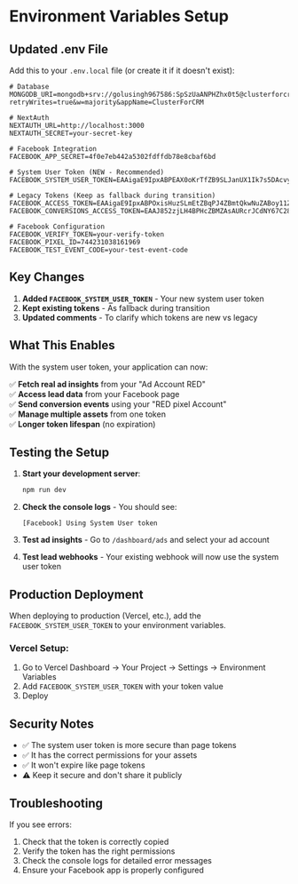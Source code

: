 # Environment Variables Setup

## Updated .env File

Add this to your `.env.local` file (or create it if it doesn't exist):

```env
# Database
MONGODB_URI=mongodb+srv://golusingh967586:SpSzUaANPHZhx0t5@clusterforcrm.sayeela.mongodb.net/?retryWrites=true&w=majority&appName=ClusterForCRM

# NextAuth
NEXTAUTH_URL=http://localhost:3000
NEXTAUTH_SECRET=your-secret-key

# Facebook Integration
FACEBOOK_APP_SECRET=4f0e7eb442a5302fdffdb78e8cbaf6bd

# System User Token (NEW - Recommended)
FACEBOOK_SYSTEM_USER_TOKEN=EAAigaE9IpxABPEAX0oKrTfZB9SLJanUX1Ik7s5DAcvyZCMFqx1qGj2kLkZAIvyn6kVWHgS99bBBsPoIkFMmBOJihokU8hPmJrmDrhOYstDZAcHuzelfyGZAGo6NBYZAnNtJeFcm5EjQwtAOq3ZCxutpEaN2eDBTZAujij11kZBbjCNrKqhs3IDDGBDcDYPjU4EwZDZD

# Legacy Tokens (Keep as fallback during transition)
FACEBOOK_ACCESS_TOKEN=EAAigaE9IpxABPOxisHuzSLmEtZBqPJ4ZBmtQkwNuZABoy11ZBM7xuXnHQVVHZAylDwiYZCN2anyj2ZC0xK78poeIhM9W5d0PMmBDnUJt5ADOGViPgvRGRUcaLhFo8qpKR4hoU4OpWSTI3ky2cUHVk1cUcdzLu5RadQi7keyOW0kR4YCZCkuauLuVSR1xaKpg4oOjuEjoD5TTjvnvlvtZB8QRbR6rUgQiXl1NqIQX2KATy
FACEBOOK_CONVERSIONS_ACCESS_TOKEN=EAAJ852zjLH4BPHcZBMZAsAURcrJCdNY67C28yas5NxLouutKlwLVNOG6l2RvV87F66dGcQq3ZBXCmjwvMh1QMuMgJjxl4coXtyMZBPyRwoXQlTKujXaD9JFz8JG00CBw5z5JKGjxYa341E1ZBXxnSd1CVZCwNMoSI8BIZBtLGdiixmtA5lM17wcedvZBZBZC6sTwZDZD

# Facebook Configuration
FACEBOOK_VERIFY_TOKEN=your-verify-token
FACEBOOK_PIXEL_ID=744231038161969
FACEBOOK_TEST_EVENT_CODE=your-test-event-code
```

## Key Changes

1. **Added `FACEBOOK_SYSTEM_USER_TOKEN`** - Your new system user token
2. **Kept existing tokens** - As fallback during transition
3. **Updated comments** - To clarify which tokens are new vs legacy

## What This Enables

With the system user token, your application can now:

✅ **Fetch real ad insights** from your "Ad Account RED"  
✅ **Access lead data** from your Facebook page  
✅ **Send conversion events** using your "RED pixel Account"  
✅ **Manage multiple assets** from one token  
✅ **Longer token lifespan** (no expiration)  

## Testing the Setup

1. **Start your development server**:
   ```bash
   npm run dev
   ```

2. **Check the console logs** - You should see:
   ```
   [Facebook] Using System User token
   ```

3. **Test ad insights** - Go to `/dashboard/ads` and select your ad account

4. **Test lead webhooks** - Your existing webhook will now use the system user token

## Production Deployment

When deploying to production (Vercel, etc.), add the `FACEBOOK_SYSTEM_USER_TOKEN` to your environment variables.

### Vercel Setup:
1. Go to Vercel Dashboard → Your Project → Settings → Environment Variables
2. Add `FACEBOOK_SYSTEM_USER_TOKEN` with your token value
3. Deploy

## Security Notes

- ✅ The system user token is more secure than page tokens
- ✅ It has the correct permissions for your assets
- ✅ It won't expire like page tokens
- ⚠️ Keep it secure and don't share it publicly

## Troubleshooting

If you see errors:
1. Check that the token is correctly copied
2. Verify the token has the right permissions
3. Check the console logs for detailed error messages
4. Ensure your Facebook app is properly configured 